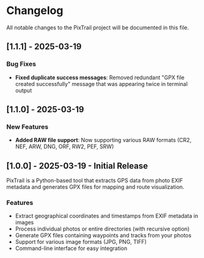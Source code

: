 # Changelog

All notable changes to the PixTrail project will be documented in this file.

## [1.1.1] - 2025-03-19

### Bug Fixes
* **Fixed duplicate success messages**: Removed redundant "GPX file created successfully" message that was appearing twice in terminal output

## [1.1.0] - 2025-03-19

### New Features
* **Added RAW file support**: Now supporting various RAW formats (CR2, NEF, ARW, DNG, ORF, RW2, PEF, SRW)

## [1.0.0] - 2025-03-19 - Initial Release

PixTrail is a Python-based tool that extracts GPS data from photo EXIF metadata and generates GPX files for mapping and route visualization.

### Features
* Extract geographical coordinates and timestamps from EXIF metadata in images
* Process individual photos or entire directories (with recursive option)
* Generate GPX files containing waypoints and tracks from your photos
* Support for various image formats (JPG, PNG, TIFF)
* Command-line interface for easy integration
